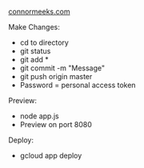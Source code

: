 [connormeeks.com](https://www.connormeeks.com)

Make Changes:
- cd to directory
- git status
- git add *
- git commit -m "Message"
- git push origin master
- Password = personal access token

Preview:
- node app.js
- Preview on port 8080

Deploy:
- gcloud app deploy